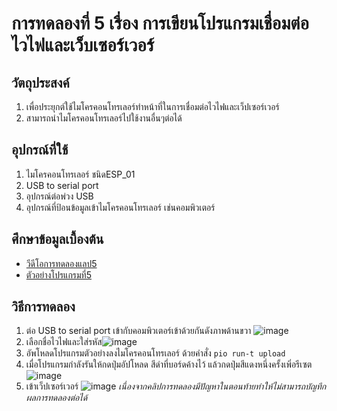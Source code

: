 # การทดลองที่ 5 เรื่อง การเขียนโปรแกรมเชื่อมต่อไวไฟและเว็บเซอร์เวอร์
## วัตถุประสงค์ 
1. เพื่อประยุกต์ใช้ไมโครคอนโทรเลอร์ทำหน้าที่ในการเชื่อมต่อไวไฟและเว็ปเซอร์เวอร์
2. สามารถนำไมโครคอนโทรเลอร์ไปใช้งานอื่นๆต่อได้
## อุปกรณ์ที่ใช้ 
1. ไมโครคอนโทรเลอร์ ชนิดESP_01
2. USB to serial port
3. อุปกรณ์ต่อพ่วง USB
4. อุปกรณ์ที่ป้อนข้อมูลเข้าไมโครคอนโทรเลอร์ เช่นคอมพิวเตอร์
## ศึกษาข้อมูลเบื้องต้น 
* [วีดีโอการทดลองแลป5](https://www.youtube.com/watch?v=VX-QNQcO-b4)
* [ตัวอย่างโปรแกรมที่5](https://github.com/choompol-boonmee/lab63b/tree/master/examples/05_Wifi-Web-Server)
## วิธีการทดลอง
1. ต่อ USB to serial port เข้ากับคอมพิวเตอร์เข้าด้วยกันดังภาพด้านขวา ![image](https://user-images.githubusercontent.com/80879365/112303635-1a29d480-8ccf-11eb-94d9-8bb27e18a420.png)
2. เลือกชื่อไวไฟและใส่รหัส![image](https://user-images.githubusercontent.com/80879365/112303783-45142880-8ccf-11eb-80c4-6e02c45a11a8.png)
3. อัพโหลดโปรแกรมตัวอย่างลงไมโครคอนโทรเลอร์ ด้วยคำสั่ง `pio run-t upload`
4. เมื่อโปรแกรมกำลังรันให้กดปุ่มอัปโหลด สีดำที่บอร์ดค้างไว้ แล้วกดปุ่มสีแดงหนึ่งครั้งเพิ่อรีเซต![image](https://user-images.githubusercontent.com/80879365/112304289-e56a4d00-8ccf-11eb-9b4b-f388421bf71f.png)
5. เข้าเว็ปเซอร์เวอร์ ![image](https://user-images.githubusercontent.com/80879365/112304551-3417e700-8cd0-11eb-81d2-a2b0f4a48d52.png)
*เนื่องจากคลิปการทดลองมีปัญหาในตอนท้ายทำให้ไม่สามารถบัญทึกผลการทดลองต่อได้*
